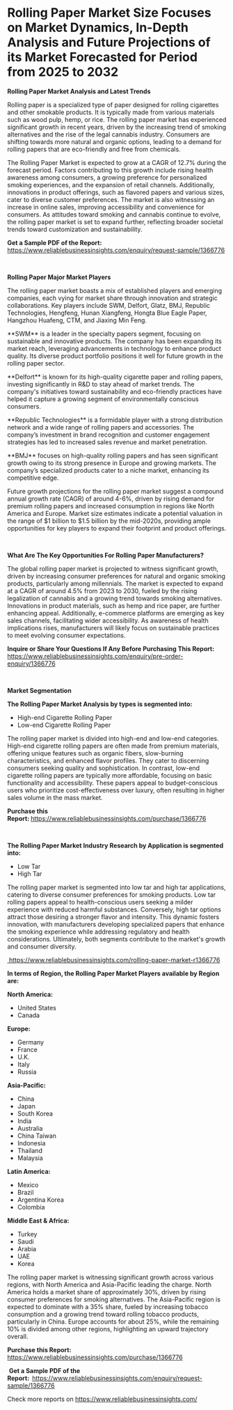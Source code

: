 <p><h1>Rolling Paper Market Size Focuses on Market Dynamics, In-Depth Analysis and Future Projections of its Market Forecasted for Period from 2025 to 2032</h1></p><p><strong>Rolling Paper Market Analysis and Latest Trends</strong></p>
<p><p>Rolling paper is a specialized type of paper designed for rolling cigarettes and other smokable products. It is typically made from various materials such as wood pulp, hemp, or rice. The rolling paper market has experienced significant growth in recent years, driven by the increasing trend of smoking alternatives and the rise of the legal cannabis industry. Consumers are shifting towards more natural and organic options, leading to a demand for rolling papers that are eco-friendly and free from chemicals.</p><p>The Rolling Paper Market is expected to grow at a CAGR of 12.7% during the forecast period. Factors contributing to this growth include rising health awareness among consumers, a growing preference for personalized smoking experiences, and the expansion of retail channels. Additionally, innovations in product offerings, such as flavored papers and various sizes, cater to diverse customer preferences. The market is also witnessing an increase in online sales, improving accessibility and convenience for consumers. As attitudes toward smoking and cannabis continue to evolve, the rolling paper market is set to expand further, reflecting broader societal trends toward customization and sustainability.</p></p>
<p><strong>Get a Sample PDF of the Report:&nbsp;</strong> <a href="https://www.reliablebusinessinsights.com/enquiry/request-sample/1366776?utm_campaign=3206&utm_medium=2&utm_source=Github&utm_content=ia&utm_term=22032025&utm_id=rolling-paper">https://www.reliablebusinessinsights.com/enquiry/request-sample/1366776</a></p>
<p>&nbsp;</p>
<p><strong>Rolling Paper Major Market Players</strong></p>
<p><p>The rolling paper market boasts a mix of established players and emerging companies, each vying for market share through innovation and strategic collaborations. Key players include SWM, Delfort, Glatz, BMJ, Republic Technologies, Hengfeng, Hunan Xiangfeng, Hongta Blue Eagle Paper, Hangzhou Huafeng, CTM, and Jiaxing Min Feng.</p><p>**SWM** is a leader in the specialty papers segment, focusing on sustainable and innovative products. The company has been expanding its market reach, leveraging advancements in technology to enhance product quality. Its diverse product portfolio positions it well for future growth in the rolling paper sector.</p><p>**Delfort** is known for its high-quality cigarette paper and rolling papers, investing significantly in R&D to stay ahead of market trends. The company's initiatives toward sustainability and eco-friendly practices have helped it capture a growing segment of environmentally conscious consumers.</p><p>**Republic Technologies** is a formidable player with a strong distribution network and a wide range of rolling papers and accessories. The company’s investment in brand recognition and customer engagement strategies has led to increased sales revenue and market penetration.</p><p>**BMJ** focuses on high-quality rolling papers and has seen significant growth owing to its strong presence in Europe and growing markets. The company’s specialized products cater to a niche market, enhancing its competitive edge.</p><p>Future growth projections for the rolling paper market suggest a compound annual growth rate (CAGR) of around 4-6%, driven by rising demand for premium rolling papers and increased consumption in regions like North America and Europe. Market size estimates indicate a potential valuation in the range of $1 billion to $1.5 billion by the mid-2020s, providing ample opportunities for key players to expand their footprint and product offerings.</p></p>
<p>&nbsp;</p>
<p><strong>What Are The Key Opportunities For Rolling Paper Manufacturers?</strong></p>
<p><p>The global rolling paper market is projected to witness significant growth, driven by increasing consumer preferences for natural and organic smoking products, particularly among millennials. The market is expected to expand at a CAGR of around 4.5% from 2023 to 2030, fueled by the rising legalization of cannabis and a growing trend towards smoking alternatives. Innovations in product materials, such as hemp and rice paper, are further enhancing appeal. Additionally, e-commerce platforms are emerging as key sales channels, facilitating wider accessibility. As awareness of health implications rises, manufacturers will likely focus on sustainable practices to meet evolving consumer expectations.</p></p>
<p><strong>Inquire or Share Your Questions If Any Before Purchasing This Report:</strong> <a href="https://www.reliablebusinessinsights.com/enquiry/pre-order-enquiry/1366776?utm_campaign=3206&utm_medium=2&utm_source=Github&utm_content=ia&utm_term=22032025&utm_id=rolling-paper">https://www.reliablebusinessinsights.com/enquiry/pre-order-enquiry/1366776</a></p>
<p>&nbsp;</p>
<p><strong>Market Segmentation</strong></p>
<p><strong>The Rolling Paper Market Analysis by types is segmented into:</strong></p>
<p><ul><li>High-end Cigarette Rolling Paper</li><li>Low-end Cigarette Rolling Paper</li></ul></p>
<p><p>The rolling paper market is divided into high-end and low-end categories. High-end cigarette rolling papers are often made from premium materials, offering unique features such as organic fibers, slow-burning characteristics, and enhanced flavor profiles. They cater to discerning consumers seeking quality and sophistication. In contrast, low-end cigarette rolling papers are typically more affordable, focusing on basic functionality and accessibility. These papers appeal to budget-conscious users who prioritize cost-effectiveness over luxury, often resulting in higher sales volume in the mass market.</p></p>
<p><strong>Purchase this Report:&nbsp;</strong><a href="https://www.reliablebusinessinsights.com/purchase/1366776?utm_campaign=3206&utm_medium=2&utm_source=Github&utm_content=ia&utm_term=22032025&utm_id=rolling-paper">https://www.reliablebusinessinsights.com/purchase/1366776</a></p>
<p>&nbsp;</p>
<p><strong>The Rolling Paper Market Industry Research by Application is segmented into:</strong></p>
<p><ul><li>Low Tar</li><li>High Tar</li></ul></p>
<p><p>The rolling paper market is segmented into low tar and high tar applications, catering to diverse consumer preferences for smoking products. Low tar rolling papers appeal to health-conscious users seeking a milder experience with reduced harmful substances. Conversely, high tar options attract those desiring a stronger flavor and intensity. This dynamic fosters innovation, with manufacturers developing specialized papers that enhance the smoking experience while addressing regulatory and health considerations. Ultimately, both segments contribute to the market's growth and consumer diversity.</p></p>
<p><a href="https://www.reliablebusinessinsights.com/rolling-paper-market-r1366776?utm_campaign=3206&utm_medium=2&utm_source=Github&utm_content=ia&utm_term=22032025&utm_id=rolling-paper">&nbsp;https://www.reliablebusinessinsights.com/rolling-paper-market-r1366776</a></p>
<p><strong>In terms of Region, the Rolling Paper Market Players available by Region are:</strong></p>
<p>
    <p> <strong> North America: </strong>
        <ul>
            <li>United States</li>
            <li>Canada</li>
        </ul>
        </p> 
    <p> <strong> Europe: </strong>
        <ul>
            <li>Germany</li>
            <li>France</li>
            <li>U.K.</li>
            <li>Italy</li>
            <li>Russia</li>
        </ul>
        </p> 
    <p> <strong> Asia-Pacific: </strong>
        <ul>
            <li>China</li>
            <li>Japan</li>
            <li>South Korea</li>
            <li>India</li>
            <li>Australia</li>
            <li>China Taiwan</li>
            <li>Indonesia</li>
            <li>Thailand</li>
            <li>Malaysia</li>
        </ul>
        </p> 
    <p> <strong> Latin America: </strong>
        <ul>
            <li>Mexico</li>
            <li>Brazil</li>
            <li>Argentina Korea</li>
            <li>Colombia</li>
        </ul>
        </p> 
    <p> <strong> Middle East & Africa: </strong>
        <ul>
            <li>Turkey</li>
            <li>Saudi</li>
            <li>Arabia</li>
            <li>UAE</li>
            <li>Korea</li>
        </ul>
    </p>
    </p>
<p><p>The rolling paper market is witnessing significant growth across various regions, with North America and Asia-Pacific leading the charge. North America holds a market share of approximately 30%, driven by rising consumer preferences for smoking alternatives. The Asia-Pacific region is expected to dominate with a 35% share, fueled by increasing tobacco consumption and a growing trend toward rolling tobacco products, particularly in China. Europe accounts for about 25%, while the remaining 10% is divided among other regions, highlighting an upward trajectory overall.</p></p>
<p><strong>Purchase this Report: </strong><a href="https://www.reliablebusinessinsights.com/purchase/1366776?utm_campaign=3206&utm_medium=2&utm_source=Github&utm_content=ia&utm_term=22032025&utm_id=rolling-paper">https://www.reliablebusinessinsights.com/purchase/1366776</a></p>
<p>&nbsp;<strong>Get a Sample PDF of the Report:&nbsp;&nbsp;</strong><a href="https://www.reliablebusinessinsights.com/enquiry/request-sample/1366776?utm_campaign=3206&utm_medium=2&utm_source=Github&utm_content=ia&utm_term=22032025&utm_id=rolling-paper">https://www.reliablebusinessinsights.com/enquiry/request-sample/1366776</a></p>
<p><strong></strong></p>
<p>Check more reports on <a href="https://www.reliablebusinessinsights.com/?utm_campaign=3206&utm_medium=2&utm_source=Github&utm_content=ia&utm_term=22032025&utm_id=rolling-paper">https://www.reliablebusinessinsights.com/</a></p>